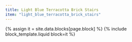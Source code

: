```yaml
---
title: Light Blue Terracotta Brick Stairs
item: "light_blue_terracotta_brick_stairs"
---
```


{% assign it = site.data.blocks[page.block] %}
{% include block_template.liquid block=it %}

